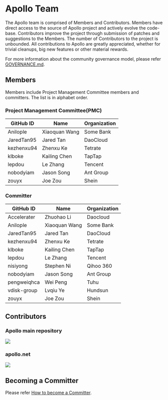 # Apollo Team

The Apollo team is comprised of Members and Contributors. Members have direct access to the source of Apollo project and actively evolve the code-base. Contributors improve the project through submission of patches and suggestions to the Members. The number of Contributors to the project is unbounded. All contributions to Apollo are greatly appreciated, whether for trivial cleanups, big new features or other material rewards.

For more information about the community governance model, please refer [GOVERNANCE.md](https://github.com/apolloconfig/apollo/blob/master/GOVERNANCE.md).

## Members

Members include Project Management Committee members and committers. The list is in alphabet order.

### Project Management Committee(PMC)

| GitHub ID  | Name          | Organization |
| ---------- | ------------- | ------------ |
| Anilople   | Xiaoquan Wang | Some Bank    |
| JaredTan95 | Jared Tan     | DaoCloud     |
| kezhenxu94 | Zhenxu Ke     | Tetrate      |
| klboke     | Kailing Chen  | TapTap       |
| lepdou     | Le Zhang      | Tencent      |
| nobodyiam  | Jason Song    | Ant Group    |
| zouyx      | Joe Zou       | Shein        |

### Committer

| GitHub ID   | Name          | Organization |
| ----------- | ------------- | ------------ |
| Accelerater | Zhuohao Li    | Daocloud     |
| Anilople    | Xiaoquan Wang | Some Bank    |
| JaredTan95  | Jared Tan     | DaoCloud     |
| kezhenxu94  | Zhenxu Ke     | Tetrate      |
| klboke      | Kailing Chen  | TapTap       |
| lepdou      | Le Zhang      | Tencent      |
| nisiyong    | Stephen Ni    | Qihoo 360    |
| nobodyiam   | Jason Song    | Ant Group    |
| pengweiqhca | Wei Peng      | Tuhu         |
| vdisk-group | Lvqiu Ye      | Hundsun      |
| zouyx       | Joe Zou       | Shein        |

## Contributors

### Apollo main repository
<img src="https://opencollective.com/apollo/contributors.svg?width=880&button=false" />

### apollo.net
<img src="https://opencollective.com/apollonet/contributors.svg?width=880&button=false" />

## Becoming a Committer

Please refer [How to become a Committer](https://github.com/apolloconfig/apollo/blob/master/GOVERNANCE.md#how-to-become-a-committer).
